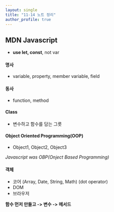 ```yaml
---
layout: single
title: "11-14 노트 정리"
author_profile: true
---
```


## MDN Javascript

- **use let, const**, not var

#### 명사
- variable, property, member variable, field

#### 동사
- function, method

#### Class
- 변수하고 함수를 담는 그릇

#### Object Oriented Programming(OOP)
- Object1, Object2, Object3

*Javascript was OBP(Onject Based Programming)*

#### 객체
- 코어 (Array, Date, String, Math) (dot operator)
- DOM
- 브라우저

**함수 먼저 만들고 -> 변수 -> 메서드**